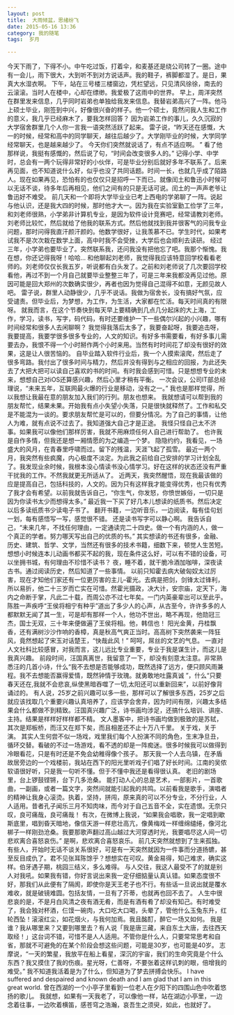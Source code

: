 ```yaml
---
layout: post
title:  大雨倾盆，思绪纷飞
date: 2015-05-16 13:36
category: 我的随笔
tags:  岁月

---
```


今天下雨了，下得不小。中午吃过饭，打着伞，和麦基还是绕公司转了一圈。途中有一会儿，雨下很大，大到听不到对方说话声。我的鞋子，裤脚都湿了。是日，果真大水湿衣啊。 
下午，站在三号楼三楼窗边，凭栏望远，只见清风徐徐，南去的云滚滚。当时人在楼中，心却在缥缈。我爱极了这雨中的世界。 
早上，周洋突然在群里发来信息，几乎同时岩弟也单独给我发来信息。我替岩弟高兴了一阵。他马上硕士毕业，刚签到中兴，好像很兴奋的样子。他一个硕士，竟然问我人生和工作的意义，我几乎已经麻木了，要我怎样回答？ 
因为岩弟工作的事儿，久久沉寂的大学宿舍群里几个人你一言我一语突然活跃了起来。 
雷子说，“昨天还在感慨，大一的时候，经常和高中的同学聊天，越往后越少了。大学刚毕业的时候，大学同学经常聊天，也是越来越少了。
今天你们突然就说话了，有点不适应啊。
” 
看了他那样说，我挺有感慨的，然后说了句，“时间会改变很多人的。” 
记得小学、中学时，总会有一两个玩得非常好的小伙伴，可是毕业分别后就好多年不联系了。后来再见面，也不知道说什么好，似乎也没了共同话题。时间一长，也就几乎成了陌路人。现在如果再见，恐怕有的也仅仅只是招呼一下而已。就像闰土和鲁迅小时候可以无话不谈，待多年后再相见，他们之间有的只是无话可说。闰土的一声声老爷让鲁迅好不难受。 
前几天和一个即将大学毕业业已考上西电的学弟聊了一阵。说起与他认识，还是我大四的时候，那时他才大一。因为我在实验室勤工俭学了三年，和刘老师很熟，小学弟非计算机专业，是因为软件设计竞赛吧，经常请教刘老师。刘老师比较忙，然后就给了他我的联系方式。然后他就找到我并很客气的问我专业问题，那时问得我直汗颜汗颜的。他数学很好，让我羡慕不已。学生时代，如果考试我不是次次栽在数学上面，高中时我不会受挫，大学后也会顺利去读研。 
经过三年，小学弟也要毕业了。突然联系我，还问我没有把他忘了吧。我那个惭愧。我在想，你还记得我呀！哈哈… 
和他聊起刘老师，我觉得我应该特意回学校看看老师的。刘老师仅仅长我五岁，听说都有白头发了。之前和刘老师说了几次要回学校看他，再过不到一个月自己就要毕业整整三年了，可是三年来我都没再见过他。原因可能是回大郑州的次数确实很少，再者也因为觉得自己混得不如意，无颜见故人吧。 
雷子说，群里人动静很少，几乎不说话。我做为宿舍长，没有搞好气氛，应受谴责。但毕业后，为梦想，为工作，为生活，大家都在忙活。每天时间真的有限呀。 
就我而言，在这个节奏快到每天早上要精确到几点几分起床的大上海，工作，学习，读书，写字，码代码，有时还要维护一下一些偶尔兴起的小兴趣，哪有时间经常和很多人去闲聊啊？ 
我觉得我落后太多了，我要奋起呀，我要追击呀，我要提高，我要学很多很多专业的，人文的知识。有好多书需要看，有好多事儿需要去办，我恨不得一个小时掰作两个小时来用。当然有时时间花了却没有很好的效果，这是让人很苦恼的。 
自毕业踏入软件行业后，我一个人摸索滚爬，然后走了很多弯路。我付出了很多时间与精力，然后并没有得到与之相应的回报，为此还失去了大把大把可以读自己喜欢的书的时间。有时我会感到可惜。只是想想专业的未来，想想自己对iOS还算感兴趣，然后心里才稍有平衡。 
一次会议，公司IT部总经理说，“未来五年，互联网最火爆的行业是移动，没有之一。” 
我也是那样觉得，所以我想让我最在意的朋友加入我们的行列。朋友也想来。 
我就想请可以帮到我的朋友帮忙，结果未果。开始我有点小失望小失落，只是很快就释然了。工作和私交是不能混为一谈的。要求朋友帮忙是可以的，但要分情况。为了自己的事情，让他人为难，就有点说不过去了。我知道强大自己才是正途。 
我怪只怪自己太不济事。如果我可以像他们那样厉害，我就不用麻烦任何人自己进行帮助了。 
也许我是自作多情，但我还是想一厢情愿的为之编造一个梦。 
隐隐约约，我看见，一场盛大的风月，在青春里呼啸而过。留下的残温，天涯飞起了孤雪。 
最近一两个月，我突然有些疯魔，内心极度不淡定。为此我之前给自己安排的学习计划全乱了。我发现业余时候，我根本没心情读书没心情学习。好在这样的状态还没有严重干扰我的工作。不然我就更无所适从了。 
近两天，我突然醒悟，现在我最该做的应是提高自己，包括科技的，人文的。因为只有这样我才能变得优秀，也只有优秀了我才会有希望。以前我就告诉自己，“你生气，你发怒，你愤世嫉俗，一切只是因为你读书太少而想得太多。” 
最近我一下买了好几本儿想读的纸质书。然后决定以后多读纸质书少读电子书了。 
翻开书籍，一边听音乐，一边阅读，每有佳句划一划，每有感悟写一写，感觉很不错。 
还是读书写字可以静心啊。 
我告诉自己，“未来几年，不找任何理由，一定通读完二十四史。做一个有内涵的人，做一个真正的学者。努力哪天写出自己的优质的书。” 
其实想读的书还有很多，金融、历史、建筑、哲学、文学，当然还有很多的技术书籍，细数下来，顿觉人生苦短。
想想小时候连本儿动画书都买不起的我，现在条件这么好，可以有不错的设备，可以坐拥书城，有何理由不珍惜不读书？ 
夜，睡不着，就干脆冷酒加咖啡，深夜读古书。通过阅读历史，然后知道了一些事情。 
以前只知霍去病大破匈奴太过厉害，现在才知他们家还有一位更厉害的主儿–霍光。去病是把剑，剑锋太过锋利，所以易折，他二十三岁而亡实在可惜。然霍光摄政，决大计，安宗庙，定天下，海内之命断于掌，凡此二十载，而周公亦不过七年矣。一门内英豪辈出可以至此乎。 
陈胜一声疾呼“王侯将相宁有种乎”道出了多少人的心声，从古至今，许许多多的人都默默无闻了其一生，可是却有那样一个人，他功不世出，略不再现，他勋冠三杰，国士无双，三十年来便做遍了王侯将相。他，韩信也！ 
阳光金黄，丹桂飘香，还有满树沙沙作响的香樟，真是秋高气爽正当时。高高树下突然袭来一阵狂风，竟然想起了宋玉对话楚王，“快哉此风！” 
呵呵，屌丝的文艺的气息。 
一直对人文社科比较感冒，对我而言，这儿远比专业重要，专业于我是谋生计，而这儿是我真兴趣。 
前段时间，汪国真离世，我留意了一下，却没有刻意太注意。非常熟悉汪的几首小诗，什么“我不去想是否能够成功，既然选择了远方，便只顾风雨兼程。我不去想能否赢得爱情，既然钟情于玫瑰。就勇敢地吐露真诚 ”，什么“只要春天还在,我就不会悲哀,纵使黑暗吞噬了一切,太阳还可以重新回来”，以前好像背诵过的。 
有人说，25岁之前兴趣可以多一些，那样可以了解很多东西，25岁之后就应该找取几个重要兴趣认真培养了，应该学会舍弃，因为时间有限，兴趣太多结果会什么都做不到精致。汪国真兴趣广泛，诗书画均涉足，还搞什么培训、讲座、主持。结果是样样好样样都不精。 
文人墨客中，把诗书画均做到极致的是苏轼，其次是郑板桥，而汪又在郑下矣，而且相差还不止十万八千里。 
关于戏，关于演。 
其实人生何尝不似一场戏，戏里我们每个人扮演不同的角色，生末净旦丑，循环交替。看破的不过一场游戏，看不透的却是一阵痴迷。很多时候我可以做得到冷眼看花，只是有时还是不免会幼稚得像个孩子。 
那天我一个人去乌镇，在矛盾故居旁边的一个戏楼前，我站在西下的阳光里听戏子们唱了好长时间。江南的吴侬软语很好听，只是我一句听不懂。但于不懂中我还是看得很认真。 
老旧的剧场里，台上锣鼓铿锵，台下几多沧桑。 
能打动人心的总是艺术，一部影片，一首歌曲，一副画，或者一篇文字，突然间就能引起我的共鸣。以前看我是歌手，演唱者的精神让我身心滚烫。执着，坚持，拼闯，原来真的可以不分专业，不分行业，人人适用。昔者孔子闻乐三月不知肉味，而今对于自己五音不全，实在遗恨。无奈只叹，良可痛哉，良可痛哉！ 
有次，在微博上我说，“如果我会唱歌，我一定唱到歇斯底里，唱到昏天暗地，像信天游一样悲壮高亢，像黄梅戏一样缠绵缱绻，像河北梆子一样刚劲沧桑。我要那歌声翻过高山越过大河穿透时光，我要唱尽这人间一切悲欢离合喜怒哀伤。” 
是啊，悲欢离合喜怒哀乐。 
前几天突然就想到了生来孤独。有些人，开始时无话不谈关系很好，可是有一天突然就因为一件事而分道扬镳，甚至反目成仇了。君不见张耳陈馀乎？想想实在可叹。黄金易得，知己难求，确实这样。伯牙遇子期，桃园三结义，多么难得。 
与人交往，我这人最受不了的就是别人对我吼。如果我有错，你好言说出来我一定仔细掂量认真认错。如果态度很不好，那我们从此便有了隔阂，即使你是天王老子也不行。有些话一旦说出就是覆水难收，就是破镜难圆。包括友情，一旦有了芥蒂，也就再也回不去了。 
人生中很悲哀的是，不是月白风清之夜有酒无肴，而是有酒有肴了却没有知己。有时难受了，我会独对杯酒，仨馍一碗肉，大口吃大口喝，头晕了，管他什么玉兔东升，红轮西坠！滚滚红尘，如花烟火，与我何加焉。我且酩酊，醉它一场又如何。 
我是谁？我从哪里来？又要到哪里去？有人说「我是唐三藏，来自东土大唐，去往西天取经！」这台词不错，可惜不是人人适用。不管你是什么人，只要常常思考和自省，那就不可避免的在某个阶段会想这些问题，可能是30岁，也可能是40岁。 
志摩说，“一天的繁星，我放平在船上看星，深沉的宇宙，我们的生命究竟是个什么东西？我又摸住了我的伤痕。星光呀，仁善呀，不要张着这样讥刺的眼，倍增我的难受。” 
我不知道我活着是为了什么，但知道为了梦去拼搏会快乐。 
I have suffered and despaired and known death and I am glad that I am in this great world. 
曾在西湖的一个小亭子里看到一位老人在夕阳下的四围山色中吹着悠扬的歌儿。 
我就想，如果有一天我老了，可以像他一样，站在湖边小亭里，一边念着往事，一边吹着横笛，感苍穹之浩瀚，哀吾生之须臾，如此，也就好了。